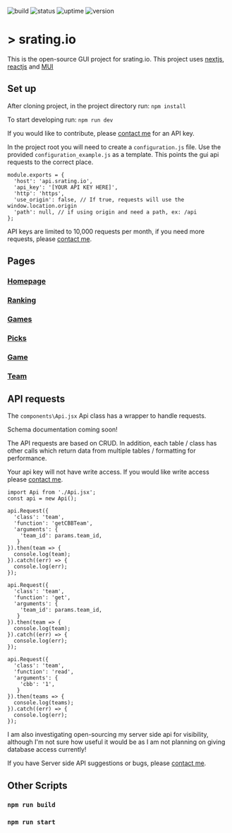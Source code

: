 ![build](https://github.com/esmalleydev/srating.io-gui/actions/workflows/build.js.yml/badge.svg)
![status](https://img.shields.io/uptimerobot/status/m793600490-481ed5a22e5d58de53fdb32a)
![uptime](https://img.shields.io/uptimerobot/ratio/7/m793600490-481ed5a22e5d58de53fdb32a)
![version](https://img.shields.io/github/package-json/v/esmalleydev/srating.io-gui)
# > srating.io

This is the open-source GUI project for srating.io. This project uses [nextjs](https://nextjs.org/), [reactjs](https://reactjs.org/) and [MUI](https://mui.com/material-ui/getting-started/overview/)

## Set up

After cloning project, in the project directory run:
`npm install`

To start developing run:
`npm run dev`

If you would like to contribute, please [contact me](mailto:contact@srating.io) for an API key.

In the project root you will need to create a `configuration.js` file. Use the provided `configuration_example.js` as a template. This points the gui api requests to the correct place.

```
module.exports = {
  'host': 'api.srating.io',
  'api_key': '[YOUR API KEY HERE]',
  'http': 'https',
  'use_origin': false, // If true, requests will use the window.location.origin
  'path': null, // if using origin and need a path, ex: /api
};
```

API keys are limited to 10,000 requests per month, if you need more requests, please [contact me](mailto:contact@srating.io).

## Pages

### [Homepage](pages/Homepage.md)

### [Ranking](pages/CBB/Ranking.md)

### [Games](pages/CBB/Games.md)

### [Picks](pages/CBB/Picks.md)

### [Game](pages/CBB/Games/Game.md)

### [Team](pages/CBB/Games/Team.md)

## API requests

The `components\Api.jsx` Api class has a wrapper to handle requests.

Schema documentation coming soon!

The API requests are based on CRUD. In addition, each table / class has other calls which return data from multiple tables / formatting for performance.

Your api key will not have write access. If you would like write access please [contact me](mailto:contact@srating.io).

```
import Api from './Api.jsx';
const api = new Api();

api.Request({
  'class': 'team',
  'function': 'getCBBTeam',
  'arguments': {
    'team_id': params.team_id,
   }
}).then(team => {
  console.log(team);
}).catch((err) => {
  console.log(err);
});

api.Request({
  'class': 'team',
  'function': 'get',
  'arguments': {
    'team_id': params.team_id,
   }
}).then(team => {
  console.log(team);
}).catch((err) => {
  console.log(err);
});

api.Request({
  'class': 'team',
  'function': 'read',
  'arguments': {
    'cbb': '1',
   }
}).then(teams => {
  console.log(teams);
}).catch((err) => {
  console.log(err);
});

```

I am also investigating open-sourcing my server side api for visibility, although I'm not sure how useful it would be as I am not planning on giving database access currently!

If you have Server side API suggestions or bugs, please [contact me](mailto:contact@srating.io).

## Other Scripts

### `npm run build`

### `npm run start`






